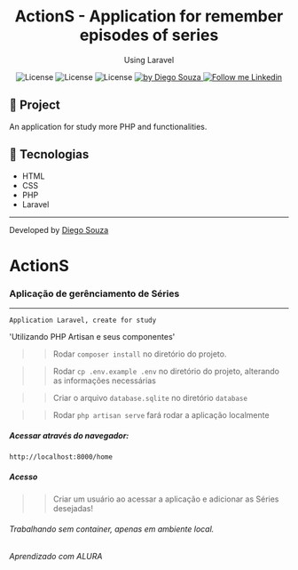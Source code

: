 <h1 align="center">
	ActionS - Application for remember episodes of series <Component_feedback />
</h1>

<p align="center">Using Laravel </p>

<p align="center">
  <img alt="License" src="https://img.shields.io/badge/Laravel-red">
  <img alt="License" src="https://img.shields.io/badge/HTML-orange">
  <img alt="License" src="https://img.shields.io/badge/CSS-blue">

  <a href="https://beacons.ai/dscostat7/" target="_blank">
    <img alt="by Diego Souza" src="https://img.shields.io/badge/Made%20by-Diego%20Souza-blue">
  </a>

  <a href="https://www.linkedin.com/in/dscostat7/" target="_blank">
    <img alt="Follow me Linkedin" src="https://img.shields.io/badge/Follow%20up-Diego%20Souza-2ecc71?style=social&logo=linkedin">
  </a>
</p>

## 🚀 Project

An application for study more PHP and functionalities.

## 🔧 Tecnologias

- HTML
- CSS
- PHP
- Laravel

---

Developed by <a href="https://beacons.ai/dscostat7/" target="_blank">Diego Souza</a>


# ActionS #
### Aplicação de gerênciamento de Séries ###

_________________________________________________________________

`` Application Laravel, create for study ``

'Utilizando PHP Artisan e seus componentes'

>> Rodar ``composer install`` no diretório do projeto.

>> Rodar ``cp .env.example .env`` no diretório do projeto, alterando as informações necessárias

>> Criar o arquivo ``database.sqlite`` no diretório ``database``

>> Rodar ``php artisan serve`` fará rodar a aplicação localmente



##### Acessar através do navegador:

 `http://localhost:8000/home `


##### Acesso #####

>> Criar um usuário ao acessar a aplicação e adicionar as Séries desejadas!

###### Trabalhando sem container, apenas em ambiente local. ######

###### Aprendizado com ALURA ######
